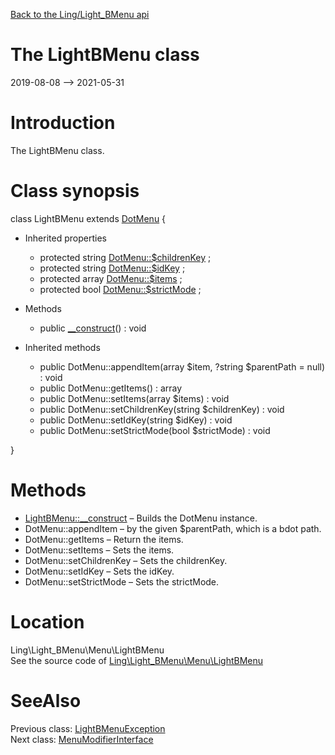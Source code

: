 [Back to the Ling/Light_BMenu api](https://github.com/lingtalfi/Light_BMenu/blob/master/doc/api/Ling/Light_BMenu.md)



The LightBMenu class
================
2019-08-08 --> 2021-05-31






Introduction
============

The LightBMenu class.



Class synopsis
==============


class <span class="pl-k">LightBMenu</span> extends [DotMenu](https://github.com/lingtalfi/DotMenu/blob/master/doc/api/Ling/DotMenu/DotMenu.md)  {

- Inherited properties
    - protected string [DotMenu::$childrenKey](#property-childrenKey) ;
    - protected string [DotMenu::$idKey](#property-idKey) ;
    - protected array [DotMenu::$items](#property-items) ;
    - protected bool [DotMenu::$strictMode](#property-strictMode) ;

- Methods
    - public [__construct](https://github.com/lingtalfi/Light_BMenu/blob/master/doc/api/Ling/Light_BMenu/Menu/LightBMenu/__construct.md)() : void

- Inherited methods
    - public DotMenu::appendItem(array $item, ?string $parentPath = null) : void
    - public DotMenu::getItems() : array
    - public DotMenu::setItems(array $items) : void
    - public DotMenu::setChildrenKey(string $childrenKey) : void
    - public DotMenu::setIdKey(string $idKey) : void
    - public DotMenu::setStrictMode(bool $strictMode) : void

}






Methods
==============

- [LightBMenu::__construct](https://github.com/lingtalfi/Light_BMenu/blob/master/doc/api/Ling/Light_BMenu/Menu/LightBMenu/__construct.md) &ndash; Builds the DotMenu instance.
- DotMenu::appendItem &ndash; by the given $parentPath, which is a bdot path.
- DotMenu::getItems &ndash; Return the items.
- DotMenu::setItems &ndash; Sets the items.
- DotMenu::setChildrenKey &ndash; Sets the childrenKey.
- DotMenu::setIdKey &ndash; Sets the idKey.
- DotMenu::setStrictMode &ndash; Sets the strictMode.





Location
=============
Ling\Light_BMenu\Menu\LightBMenu<br>
See the source code of [Ling\Light_BMenu\Menu\LightBMenu](https://github.com/lingtalfi/Light_BMenu/blob/master/Menu/LightBMenu.php)



SeeAlso
==============
Previous class: [LightBMenuException](https://github.com/lingtalfi/Light_BMenu/blob/master/doc/api/Ling/Light_BMenu/Exception/LightBMenuException.md)<br>Next class: [MenuModifierInterface](https://github.com/lingtalfi/Light_BMenu/blob/master/doc/api/Ling/Light_BMenu/MenuModifier/MenuModifierInterface.md)<br>
